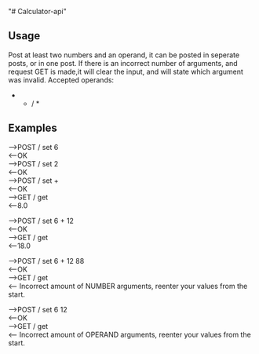 "# Calculator-api" 

## Usage

Post at least two numbers and an operand,
it can be posted in seperate posts, or in one post.
If there is an incorrect number of arguments, and request GET is made,it will clear the input, and will state which argument was invalid.
Accepted operands: 
+ - / *

## Examples

-->POST / set 6  
<--OK  
-->POST / set 2  
<--OK  
-->POST / set +  
<--OK  
-->GET / get  
<--8.0  

-->POST / set 6 + 12  
<--OK  
-->GET / get  
<--18.0  

-->POST / set 6 + 12 88  
<--OK  
-->GET / get  
<-- Incorrect amount of NUMBER arguments, reenter your values from the start.  

-->POST / set 6 12  
<--OK  
-->GET / get  
<-- Incorrect amount of OPERAND arguments, reenter your values from the start.  
